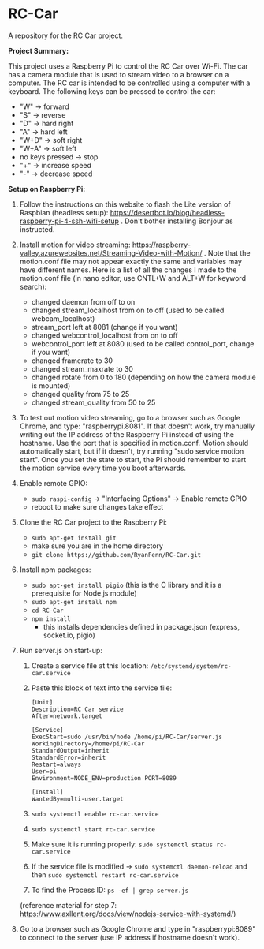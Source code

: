 # RC-Car
A repository for the RC Car project. 

**Project Summary:**

This project uses a Raspberry Pi to control the RC Car over Wi-Fi. The car has a camera module that is used to stream video to a browser on a computer. The RC car is intended to be controlled using a computer with a keyboard. The following keys can be pressed to control the car: 
- "W" -> forward
- "S" -> reverse
- "D" -> hard right
- "A" -> hard left
- "W+D" -> soft right
- "W+A" -> soft left
- no keys pressed -> stop
- "+" -> increase speed
- "-" -> decrease speed

**Setup on Raspberry Pi:**
1) Follow the instructions on this website to flash the Lite version of Raspbian (headless setup): https://desertbot.io/blog/headless-raspberry-pi-4-ssh-wifi-setup . Don't bother installing Bonjour as instructed.
2) Install motion for video streaming: https://raspberry-valley.azurewebsites.net/Streaming-Video-with-Motion/ . Note that the motion.conf file may not appear exactly the same and variables may have different names. Here is a list of all the changes I made to the motion.conf file (in nano editor, use CNTL+W and ALT+W for keyword search):
   - changed daemon from off to on
   - changed stream_localhost from on to off (used to be called webcam_localhost)
   - stream_port left at 8081 (change if you want)
   - changed webcontrol_localhost from on to off 
   - webcontrol_port left at 8080  (used to be called control_port, change if you want)
   - changed framerate to 30
   - changed stream_maxrate to 30
   - changed rotate from 0 to 180 (depending on how the camera module is mounted)
   - changed quality from 75 to 25
   - changed stream_quality from 50 to 25
3) To test out motion video streaming, go to a browser such as Google Chrome, and type: "raspberrypi.8081". If that doesn't work, try manually writing out the IP address of the Raspberry Pi instead of using the hostname. Use the port that is specified in motion.conf. Motion should automatically start, but if it doesn't, try running "sudo service motion start". Once you set the state to start, the Pi should remember to start the motion service every time you boot afterwards. 
4) Enable remote GPIO:
   - ```sudo raspi-config``` -> "Interfacing Options" -> Enable remote GPIO
   - reboot to make sure changes take effect 
5) Clone the RC Car project to the Raspberry Pi:
   - ```sudo apt-get install git```
   - make sure you are in the home directory
   - ```git clone https://github.com/RyanFenn/RC-Car.git```   
6) Install npm packages:
   - ```sudo apt-get install pigio``` (this is the C library and it is a prerequisite for Node.js module)
   - ```sudo apt-get install npm```
   - ```cd RC-Car```
   - ```npm install```
     - this installs dependencies defined in package.json (express, socket.io, pigio)
7) Run server.js on start-up:
   1) Create a service file at this location: ```/etc/systemd/system/rc-car.service```
   2) Paste this block of text into the service file:
   
      ```
      [Unit]
      Description=RC Car service
      After=network.target

      [Service]
      ExecStart=sudo /usr/bin/node /home/pi/RC-Car/server.js
      WorkingDirectory=/home/pi/RC-Car
      StandardOutput=inherit
      StandardError=inherit
      Restart=always
      User=pi
      Environment=NODE_ENV=production PORT=8089

      [Install]
      WantedBy=multi-user.target
      ```
      
   3) ```sudo systemctl enable rc-car.service```
   4) ```sudo systemctl start rc-car.service```
   5) Make sure it is running properly: ```sudo systemctl status rc-car.service```
   6) If the service file is modified -> ```sudo systemctl daemon-reload``` and then ```sudo systemctl restart rc-car.service```
   7) To find the Process ID: ```ps -ef | grep server.js```
   
   (reference material for step 7: https://www.axllent.org/docs/view/nodejs-service-with-systemd/)

8) Go to a browser such as Google Chrome and type in "raspberrypi:8089" to connect to the server (use IP address if hostname doesn't work).



 


